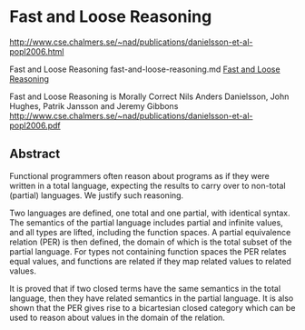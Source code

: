 # Fast and Loose Reasoning

http://www.cse.chalmers.se/~nad/publications/danielsson-et-al-popl2006.html

Fast and Loose Reasoning
fast-and-loose-reasoning.md
[Fast and Loose Reasoning](fast-and-loose-reasoning.md)


Fast and Loose Reasoning is Morally Correct
Nils Anders Danielsson, John Hughes, Patrik Jansson and Jeremy Gibbons
http://www.cse.chalmers.se/~nad/publications/danielsson-et-al-popl2006.pdf


## Abstract
Functional programmers often reason about programs as if they were written in a total language, expecting the results to carry over to non-total (partial) languages. We justify such reasoning.

Two languages are defined, one total and one partial, with identical syntax. The semantics of the partial language includes partial and infinite values, and all types are lifted, including the function spaces. A partial equivalence relation (PER) is then defined, the domain of which is the total subset of the partial language. For types not containing function spaces the PER relates equal values, and functions are related if they map related values to related values.

It is proved that if two closed terms have the same semantics in the total language, then they have related semantics in the partial language. It is also shown that the PER gives rise to a bicartesian closed category which can be used to reason about values in the domain of the relation.
